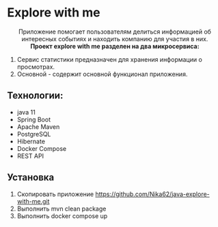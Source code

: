 # Еxplore with me

<p align="center">Приложение помогает пользователям делиться информацией об интересных событиях и находить компанию для участия в них.<br>
<b>Проект еxplore with me разделен на два микросервиса:</b>
<ol>
<li> Cервис статистики предназначен для хранения информации о просмотрах.</li>
<li> Основной - содержит основной функционал приложения.</li>
</ol>
<p/>

## Texнологии:

* java 11
* Spring Boot
* Apache Maven
* PostgreSQL
* Hibernate
* Docker Compose
* REST API

## Установка

1. Скопировать приложение https://github.com/Nika62/java-explore-with-me.git
2. Выполнить mvn clean package
3. Выполнить docker compose up

